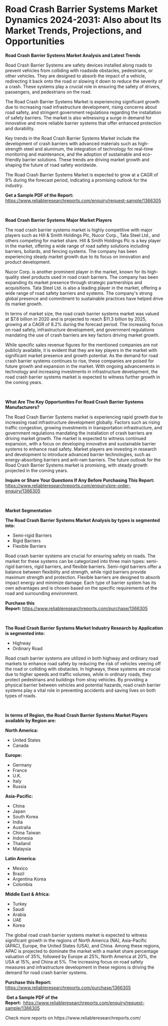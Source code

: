 <p><h1>Road Crash Barrier Systems Market Dynamics 2024-2031: Also about Its Market Trends, Projections, and Opportunities</h1></p><p><strong>Road Crash Barrier Systems Market Analysis and Latest Trends</strong></p>
<p><p>Road Crash Barrier Systems are safety devices installed along roads to prevent vehicles from colliding with roadside obstacles, pedestrians, or other vehicles. They are designed to absorb the impact of a vehicle, redirecting it back onto the road or slowing it down to reduce the severity of a crash. These systems play a crucial role in ensuring the safety of drivers, passengers, and pedestrians on the road.</p><p>The Road Crash Barrier Systems Market is experiencing significant growth due to increasing road infrastructure development, rising concerns about road safety, and stringent government regulations regarding the installation of safety barriers. The market is also witnessing a surge in demand for innovative and more reliable barrier systems that offer enhanced protection and durability.</p><p>Key trends in the Road Crash Barrier Systems Market include the development of crash barriers with advanced materials such as high-strength steel and aluminum, the integration of technology for real-time monitoring and maintenance, and the adoption of sustainable and eco-friendly barrier solutions. These trends are driving market growth and shaping the future of road safety worldwide.</p><p>The Road Crash Barrier Systems Market is expected to grow at a CAGR of 9% during the forecast period, indicating a promising outlook for the industry.</p></p>
<p><strong>Get a Sample PDF of the Report:&nbsp;</strong> <a href="https://www.reliableresearchreports.com/enquiry/request-sample/1366305">https://www.reliableresearchreports.com/enquiry/request-sample/1366305</a></p>
<p>&nbsp;</p>
<p><strong>Road Crash Barrier Systems Major Market Players</strong></p>
<p><p>The road crash barrier systems market is highly competitive with major players such as Hill & Smith Holdings Plc, Nucor Corp., Tata Steel Ltd., and others competing for market share. Hill & Smith Holdings Plc is a key player in the market, offering a wide range of road safety solutions including barriers, bollards, and fencing systems. The company has been experiencing steady market growth due to its focus on innovation and product development.</p><p>Nucor Corp. is another prominent player in the market, known for its high-quality steel products used in road crash barriers. The company has been expanding its market presence through strategic partnerships and acquisitions. Tata Steel Ltd. is also a leading player in the market, offering a wide range of road safety barriers and systems. The company's strong global presence and commitment to sustainable practices have helped drive its market growth.</p><p>In terms of market size, the road crash barrier systems market was valued at $7.6 billion in 2020 and is projected to reach $11.3 billion by 2025, growing at a CAGR of 8.2% during the forecast period. The increasing focus on road safety, infrastructure development, and government regulations mandating the use of crash barriers are key factors driving market growth.</p><p>While specific sales revenue figures for the mentioned companies are not publicly available, it is evident that they are key players in the market with significant market presence and growth potential. As the demand for road crash barrier systems continues to rise, these companies are poised for future growth and expansion in the market. With ongoing advancements in technology and increasing investments in infrastructure development, the road crash barrier systems market is expected to witness further growth in the coming years.</p></p>
<p>&nbsp;</p>
<p><strong>What Are The Key Opportunities For Road Crash Barrier Systems Manufacturers?</strong></p>
<p><p>The Road Crash Barrier Systems market is experiencing rapid growth due to increasing road infrastructure development globally. Factors such as rising traffic congestion, growing investments in transportation infrastructure, and government regulations mandating the installation of crash barriers are driving market growth. The market is expected to witness continued expansion, with a focus on developing innovative and sustainable barrier systems to enhance road safety. Market players are investing in research and development to introduce advanced barrier technologies, such as energy-absorbing barriers and anti-ram barriers. The future outlook for the Road Crash Barrier Systems market is promising, with steady growth projected in the coming years.</p></p>
<p><strong>Inquire or Share Your Questions If Any Before Purchasing This Report:</strong> <a href="https://www.reliableresearchreports.com/enquiry/pre-order-enquiry/1366305">https://www.reliableresearchreports.com/enquiry/pre-order-enquiry/1366305</a></p>
<p>&nbsp;</p>
<p><strong>Market Segmentation</strong></p>
<p><strong>The Road Crash Barrier Systems Market Analysis by types is segmented into:</strong></p>
<p><ul><li>Semi-rigid Barriers</li><li>Rigid Barriers</li><li>Flexible Barriers</li></ul></p>
<p><p>Road crash barrier systems are crucial for ensuring safety on roads. The market for these systems can be categorized into three main types: semi-rigid barriers, rigid barriers, and flexible barriers. Semi-rigid barriers offer a balance between flexibility and strength, while rigid barriers provide maximum strength and protection. Flexible barriers are designed to absorb impact energy and minimize damage. Each type of barrier system has its own advantages and is chosen based on the specific requirements of the road and surrounding environment.</p></p>
<p><strong>Purchase this Report:&nbsp;</strong><a href="https://www.reliableresearchreports.com/purchase/1366305">https://www.reliableresearchreports.com/purchase/1366305</a></p>
<p>&nbsp;</p>
<p><strong>The Road Crash Barrier Systems Market Industry Research by Application is segmented into:</strong></p>
<p><ul><li>Highway</li><li>Ordinary Road</li></ul></p>
<p><p>Road crash barrier systems are utilized in both highway and ordinary road markets to enhance road safety by reducing the risk of vehicles veering off the road or colliding with obstacles. In highways, these systems are crucial due to higher speeds and traffic volumes, while in ordinary roads, they protect pedestrians and buildings from stray vehicles. By providing a physical barrier between vehicles and potential hazards, road crash barrier systems play a vital role in preventing accidents and saving lives on both types of roads.</p></p>
<p>&nbsp;</p>
<p><strong>In terms of Region, the Road Crash Barrier Systems Market Players available by Region are:</strong></p>
<p>
    <p> <strong> North America: </strong>
        <ul>
            <li>United States</li>
            <li>Canada</li>
        </ul>
        </p> 
    <p> <strong> Europe: </strong>
        <ul>
            <li>Germany</li>
            <li>France</li>
            <li>U.K.</li>
            <li>Italy</li>
            <li>Russia</li>
        </ul>
        </p> 
    <p> <strong> Asia-Pacific: </strong>
        <ul>
            <li>China</li>
            <li>Japan</li>
            <li>South Korea</li>
            <li>India</li>
            <li>Australia</li>
            <li>China Taiwan</li>
            <li>Indonesia</li>
            <li>Thailand</li>
            <li>Malaysia</li>
        </ul>
        </p> 
    <p> <strong> Latin America: </strong>
        <ul>
            <li>Mexico</li>
            <li>Brazil</li>
            <li>Argentina Korea</li>
            <li>Colombia</li>
        </ul>
        </p> 
    <p> <strong> Middle East & Africa: </strong>
        <ul>
            <li>Turkey</li>
            <li>Saudi</li>
            <li>Arabia</li>
            <li>UAE</li>
            <li>Korea</li>
        </ul>
    </p>
    </p>
<p><p>The global road crash barrier systems market is expected to witness significant growth in the regions of North America (NA), Asia-Pacific (APAC), Europe, the United States (USA), and China. Among these regions, APAC is projected to dominate the market with a market share percentage valuation of 35%, followed by Europe at 25%, North America at 20%, the USA at 15%, and China at 5%. The increasing focus on road safety measures and infrastructure development in these regions is driving the demand for road crash barrier systems.</p></p>
<p><strong>Purchase this Report: </strong><a href="https://www.reliableresearchreports.com/purchase/1366305">https://www.reliableresearchreports.com/purchase/1366305</a></p>
<p>&nbsp;<strong>Get a Sample PDF of the Report:&nbsp;&nbsp;</strong><a href="https://www.reliableresearchreports.com/enquiry/request-sample/1366305">https://www.reliableresearchreports.com/enquiry/request-sample/1366305</a></p>
<p><strong></strong></p>
<p>Check more reports on https://www.reliableresearchreports.com/</p>